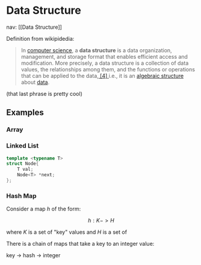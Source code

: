 # Data Structure
nav: [[Data Structure]]

Definition from wikipidedia:

> In [computer science](https://en.wikipedia.org/wiki/Computer_science "Computer science"), a **data structure** is a data organization, management, and storage format that enables efficient access and modification. More precisely, a data structure is a collection of data values, the relationships among them, and the functions or operations that can be applied to the data,[ [4] ](https://en.wikipedia.org/wiki/Data_structure#cite_note-4) i.e., it is an [algebraic structure](https://en.wikipedia.org/wiki/Algebraic_structure "Algebraic structure") about [data](https://en.wikipedia.org/wiki/Data "Data").

(that last phrase is pretty cool)

## Examples

### Array

### Linked List

```cpp
template <typename T>
struct Node{
	T val;
	Node<T> *next;
};
```

### Hash Map

Consider a map $h$ of the form:

$$
h: K -> H 
$$

where $K$ is a set of "key" values and $H$ is a set of 

There is a chain of maps that take a key to an integer value:

key -> hash -> integer




